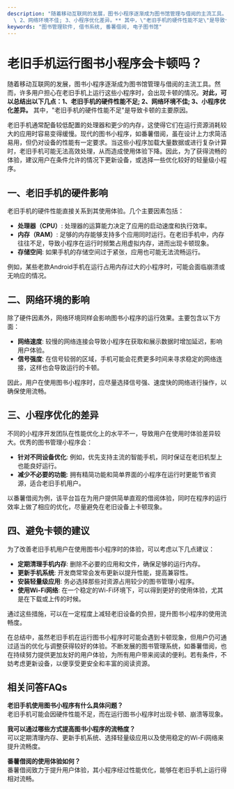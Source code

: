 ```yaml
---
description: "随着移动互联网的发展，图书小程序逐渐成为图书馆管理与借阅的主流工具。然而，许多用户担心在老旧手机上运行这些小程序时，会出现卡顿的情况。**对此，可以总结出以下几点：1、老旧手机的硬件性能不足;\
  \ 2、网络环境不佳; 3、小程序优化差异。** 其中，\"老旧手机的硬件性能不足\"是导致卡顿的主要原因。"
keywords: "图书管理软件, 借书系统, 番薯借阅, 电子图书馆"
---
```

# 老旧手机运行图书小程序会卡顿吗？

随着移动互联网的发展，图书小程序逐渐成为图书馆管理与借阅的主流工具。然而，许多用户担心在老旧手机上运行这些小程序时，会出现卡顿的情况。**对此，可以总结出以下几点：1、老旧手机的硬件性能不足; 2、网络环境不佳; 3、小程序优化差异。** 其中，"老旧手机的硬件性能不足"是导致卡顿的主要原因。

老旧手机通常配备较低配置的处理器和更少的内存，这使得它们在运行资源消耗较大的应用时容易变得缓慢。现代的图书小程序，如番薯借阅，虽在设计上力求简洁易用，但仍对设备的性能有一定要求。当这些小程序加载大量数据或进行复杂计算时，老旧手机可能无法高效处理，从而造成使用体验下降。因此，为了获得流畅的体验，建议用户在条件允许的情况下更新设备，或选择一些优化较好的轻量级小程序。

## 一、老旧手机的硬件影响

老旧手机的硬件性能直接关系到其使用体验。几个主要因素包括：

- **处理器（CPU）**: 处理器的运算能力决定了应用的启动速度和执行效率。
- **内存（RAM）**: 足够的内存能够支持多个应用同时运行。在老旧手机中，内存往往不足，导致小程序在运行时频繁占用虚拟内存，进而出现卡顿现象。
- **存储空间**: 如果手机的存储空间过于紧张，应用也可能无法流畅运行。

例如，某些老款Android手机在运行占用内存过大的小程序时，可能会面临崩溃或无响应的情况。

## 二、网络环境的影响

除了硬件因素外，网络环境同样会影响图书小程序的运行效果。主要包含以下方面：

- **网络速度**: 较慢的网络连接会导致小程序在获取和展示数据时增加延迟，影响用户体验。
- **信号强度**: 在信号较弱的区域，手机可能会花费更多时间来寻求稳定的网络连接，这样也会导致运行的卡顿。

因此，用户在使用图书小程序时，应尽量选择信号强、速度快的网络进行操作，以确保使用流畅。

## 三、小程序优化的差异

不同的小程序开发团队在性能优化上的水平不一，导致用户在使用时体验差异较大。优秀的图书管理小程序会：

- **针对不同设备优化**: 例如，优先支持主流的智能手机，同时保证在老旧机型上也能良好运行。
- **减少不必要的功能**: 拥有精简功能和简单界面的小程序在运行时更能节省资源，适合老旧手机用户。

以番薯借阅为例，该平台旨在为用户提供简单直观的借阅体验，同时在程序的运行效率上做了相应的优化，尽量避免在老旧设备上卡顿现象。

## 四、避免卡顿的建议

为了改善老旧手机用户在使用图书小程序时的体验，可以考虑以下几点建议：

- **定期清理手机内存**: 删除不必要的应用和文件，确保足够的运行内存。
- **更新手机系统**: 开发商常常会发布更新以提升性能，提高兼容性。
- **安装轻量级应用**: 务必选择那些对资源占用较少的图书管理小程序。
- **使用Wi-Fi网络**: 在一个稳定的Wi-Fi环境下，可以得到更好的使用体验，尤其是在下载或上传的时候。

通过这些措施，可以在一定程度上减轻老旧设备的负担，提升图书小程序的使用流畅度。

在总结中，虽然老旧手机在运行图书小程序时可能会遇到卡顿现象，但用户仍可通过适当的优化与调整获得较好的体验。不断发展的图书管理系统，如番薯借阅，也在持续努力提供更加友好的用户体验，为所有用户带来阅读的便利。若有条件，不妨考虑更新设备，以便享受更安全和丰富的阅读资源。

## 相关问答FAQs

**老旧手机使用图书小程序有什么具体问题？**  
老旧手机可能会因硬件性能不足，而在运行图书小程序时出现卡顿、崩溃等现象。

**我可以通过哪些方式提高图书小程序的流畅度？**  
可以定期清理内存、更新手机系统、选择轻量级应用以及使用稳定的Wi-Fi网络来提升流畅度。

**番薯借阅的使用体验如何？**  
番薯借阅致力于提升用户体验，其小程序经过性能优化，能够在老旧手机上运行得相对流畅。

